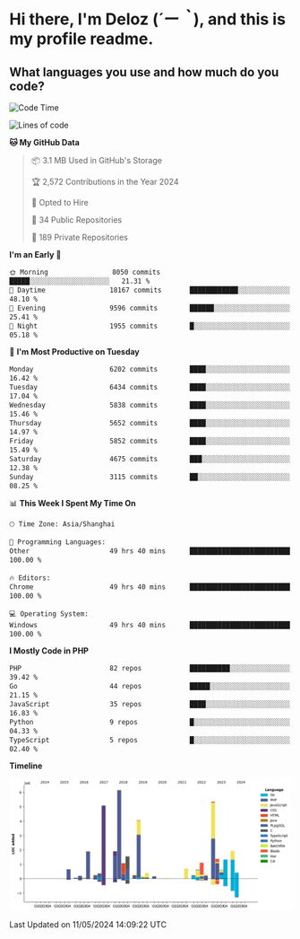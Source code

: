 # **Hi there, I'm Deloz (*´ー｀*), and this is my profile readme.**

## **What languages you use and how much do you code?**

<!--START_SECTION:waka-->
![Code Time](http://img.shields.io/badge/Code%20Time-3%2C962%20hrs%2056%20mins-blue)

![Lines of code](https://img.shields.io/badge/From%20Hello%20World%20I%27ve%20Written-38.4%20million%20lines%20of%20code-blue)

**🐱 My GitHub Data** 

> 📦 3.1 MB Used in GitHub's Storage 
 > 
> 🏆 2,572 Contributions in the Year 2024
 > 
> 💼 Opted to Hire
 > 
> 📜 34 Public Repositories 
 > 
> 🔑 189 Private Repositories 
 > 
**I'm an Early 🐤** 

```text
🌞 Morning                8050 commits        █████░░░░░░░░░░░░░░░░░░░░   21.31 % 
🌆 Daytime                18167 commits       ████████████░░░░░░░░░░░░░   48.10 % 
🌃 Evening                9596 commits        ██████░░░░░░░░░░░░░░░░░░░   25.41 % 
🌙 Night                  1955 commits        █░░░░░░░░░░░░░░░░░░░░░░░░   05.18 % 
```
📅 **I'm Most Productive on Tuesday** 

```text
Monday                   6202 commits        ████░░░░░░░░░░░░░░░░░░░░░   16.42 % 
Tuesday                  6434 commits        ████░░░░░░░░░░░░░░░░░░░░░   17.04 % 
Wednesday                5838 commits        ████░░░░░░░░░░░░░░░░░░░░░   15.46 % 
Thursday                 5652 commits        ████░░░░░░░░░░░░░░░░░░░░░   14.97 % 
Friday                   5852 commits        ████░░░░░░░░░░░░░░░░░░░░░   15.49 % 
Saturday                 4675 commits        ███░░░░░░░░░░░░░░░░░░░░░░   12.38 % 
Sunday                   3115 commits        ██░░░░░░░░░░░░░░░░░░░░░░░   08.25 % 
```


📊 **This Week I Spent My Time On** 

```text
🕑︎ Time Zone: Asia/Shanghai

💬 Programming Languages: 
Other                    49 hrs 40 mins      █████████████████████████   100.00 % 

🔥 Editors: 
Chrome                   49 hrs 40 mins      █████████████████████████   100.00 % 

💻 Operating System: 
Windows                  49 hrs 40 mins      █████████████████████████   100.00 % 
```

**I Mostly Code in PHP** 

```text
PHP                      82 repos            ██████████░░░░░░░░░░░░░░░   39.42 % 
Go                       44 repos            █████░░░░░░░░░░░░░░░░░░░░   21.15 % 
JavaScript               35 repos            ████░░░░░░░░░░░░░░░░░░░░░   16.83 % 
Python                   9 repos             █░░░░░░░░░░░░░░░░░░░░░░░░   04.33 % 
TypeScript               5 repos             █░░░░░░░░░░░░░░░░░░░░░░░░   02.40 % 
```



**Timeline**

![Lines of Code chart](https://raw.githubusercontent.com/deloz/deloz/main/assets/bar_graph.png)


 Last Updated on 11/05/2024 14:09:22 UTC
<!--END_SECTION:waka-->
